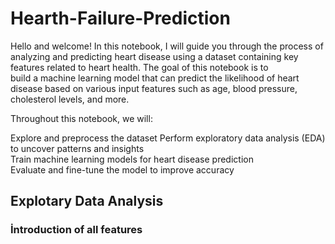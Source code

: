 # Hearth-Failure-Prediction

Hello and welcome! In this notebook, I will guide you through the process of analyzing and predicting heart disease using a dataset containing key features related to heart health. The goal of this notebook is to </br>build a machine learning model that can predict the likelihood of heart disease based on various input features such as age, blood pressure, cholesterol levels, and more.</br>

Throughout this notebook, we will:</br>

  Explore and preprocess the dataset
  Perform exploratory data analysis (EDA) to uncover patterns and insights</br>
  Train machine learning models for heart disease prediction</br>
  Evaluate and fine-tune the model to improve accuracy</br>


  ## Explotary Data Analysis

  ### İntroduction of all features
  
